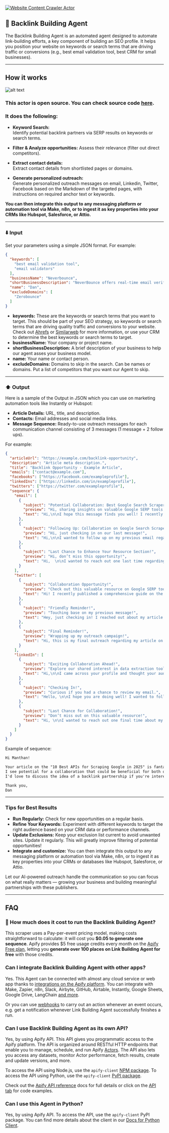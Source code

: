 [![Website Content Crawler Actor](https://apify.com/actor-badge?actor=daniil.poletaev/backlink-building-agent)](https://apify.com/daniil.poletaev/backlink-building-agent)

## 🔗 Backlink Building Agent

The Backlink Building Agent is an automated agent designed to automate link-building efforts, a key component of building an SEO profile. It helps you position your website on keywords or search terms that are driving traffic or conversions (e.g., best email validation tool, best CRM for small businesses).

---
## How it works
![alt text](https://raw.githubusercontent.com/danpoletaev/backlink-outreach-js/refs/heads/main/diagram.png)


### This actor is open source. You can check source code [here](https://github.com/danpoletaev/backlink-outreach-js).

### It does the following:

- **Keyword Search:**  
  Identify potential backlink partners via SERP results on keywords or search terms.

- **Filter & Analyze opportunities:**
  Assess their relevance (filter out direct competitors).

- **Extract contact details:**  
  Extract contact details from shortlisted pages or domains.

- **Generate personalized outreach:**  
  Generate personalized outreach messages on email, Linkedin, Twitter, Facebook based on the Markdown of the targeted pages, with instructions on required anchor text or keywords.

**You can then integrate this output to any messaging platform or automation tool via Make, n8n, or to ingest it as key properties into your CRMs like Hubspot, Salesforce, or Attio.**

---

### ⬇️ Input

Set your parameters using a simple JSON format. For example:

```json
{
  "keywords": [
    "best email validation tool",
    "email validators"
  ],
  "businessName": "Neverbounce",
  "shortBusinessDescription": "NeverBounce offers real-time email verification to reduce bounce rates and improve deliverability. Clean your email list for better email marketing results.",
  "name": "Dan",
  "excludeDomains": [
    "Zerobounce"
  ]
}
```

- **keywords:** These are the keywords or search terms that you want to target. This should be part of your SEO strategy, so keywords or search terms that are driving quality traffic and conversions to your website. Check out <a href="https://ahrefs.com/" target="_blank">Ahrefs</a> or <a href="https://www.similarweb.com/" target="_blank">Similarweb</a> for more information, or use your CRM to determine the best keywords or search terms to target.
- **businessName:** Your company or project name.
- **shortBusinessDescription:** A brief description of your business to help our agent asses your business model.
- **name:** Your name or contact person.
- **excludeDomains:** Domains to skip in the search. Can be names or domains. Put a list of competitors that you want our Agent to skip. 

---

### ⬆️ Output

Here is a sample of the Output in JSON which you can use on marketing automation tools like Instantly or Hubspot:


- **Article Details:** URL, title, and description.
- **Contacts:** Email addresses and social media links.
- **Message Sequence:** Ready-to-use outreach messages for each communication channel consisting of 3 messages (1 message + 2 follow ups).

For example:

```json
{
  "articleUrl": "https://example.com/backlink-opportunity",
  "description": "Article meta description.",
  "title": "Backlink Opportunity - Example Article",
  "emails": ["contact@example.com"],
  "facebooks": ["https://facebook.com/exampleprofile"],
  "linkedIns": ["https://linkedin.com/in/exampleprofile"],
  "twitters": ["https://twitter.com/exampleprofile"],
  "sequence": {
    "email": [
      {
        "subject": "Potential Collaboration: Best Google Search Scrapers and APIs",
        "preview": "Hi, sharing insights on valuable Google SERP tools!",
        "text": "Hi,\n\nI hope this message finds you well! I recently came across your platform and I thought your audience could benefit from my article comparing 15+ Google Search Scrapers and APIs for 2024. It covers practical use cases and insights that can enhance their data extraction processes.\n\nIf you find the content relevant, I would greatly appreciate a backlink in your resource section or an article mentioning this comparison.\n\nLooking forward to hearing from you!\n\nBest, \n[Your Name]"
      },
      {
        "subject": "Following Up: Collaboration on Google Search Scrapers",
        "preview": "Hi, just checking in on our last message!",
        "text": "Hi,\n\nI wanted to follow up on my previous email regarding the article on Google Search Scrapers and APIs. I believe this could offer great value to your readers looking for efficient data extraction methods. \n\nIf you have any questions or need more information, feel free to let me know. I’d be excited to collaborate with you.\n\nThanks for your time!\n\nBest, \n[Your Name]"
      },
      {
        "subject": "Last Chance to Enhance Your Resource Section!",
        "preview": "Hi, don’t miss this opportunity!",
        "text": "Hi,  \n\nI wanted to reach out one last time regarding my article on the best Google Search Scrapers and APIs. This content could be a great addition to your resource section, especially for readers interested in efficient data extraction techniques.\n\nIf interested, please let me know by the end of the week. I appreciate your consideration!\n\nWarm regards,  \n[Your Name]"
      }
    ],
    "twitter": [
      {
        "subject": "Collaboration Opportunity!",
        "preview": "Check out this valuable resource on Google SERP tools!",
        "text": "Hi! I recently published a comprehensive guide on the best Google Search Scrapers and APIs for 2024. It can help your audience with efficient data extraction from SERPs. If interested, let’s discuss a backlink opportunity that benefits both of us!"
      },
      {
        "subject": "Friendly Reminder!",
        "preview": "Touching base on my previous message!",
        "text": "Hey, just checking in! I reached out about my article comparing 15+ Google Search Scrapers and APIs. It’s packed with insights and use cases that your readers may find beneficial. Would love to hear if you're interested in linking to it!"
      },
      {
        "subject": "Final Reminder!",
        "preview": "Wrapping up my outreach campaign!",
        "text": "Hi, this is my final outreach regarding my article on Google Search Scrapers and APIs. If this resonates with your audience, I’d love a chance to connect and discuss potential collaboration before the end of the week! Thanks for considering!"
      }
    ],
    "linkedIn": [
      {
        "subject": "Exciting Collaboration Ahead!",
        "preview": "Explore our shared interest in data extraction tools.",
        "text": "Hi,\n\nI came across your profile and thought your audience would benefit from my recent article on the best Google Search Scrapers and APIs available in 2024. It dives deep into the advantages and use cases that could enhance their data extraction efforts.\n\nWould you be open to discussing a potential backlink to this resource? I’d love to partner up!"
      },
      {
        "subject": "Checking In!",
        "preview": "Curious if you had a chance to review my email.",
        "text": "Hello, \n\nI hope you are doing well! I wanted to follow up on my previous message about my article on Google Search Scrapers and APIs. This could be a valuable resource for your audience, and I’d appreciate your thoughts on possible collaboration!\n\nLooking forward to your reply!"
      },
      {
        "subject": "Last Chance for Collaboration!",
        "preview": "Don’t miss out on this valuable resource!",
        "text": "Hi, \n\nI wanted to reach out one final time about my article on the best Google Search Scrapers and APIs. If you think this could benefit your readers, I’d love to discuss linking opportunities!\n\nLet me know by the end of the week—thank you!"
      }
    ]
  }
}
```
Example of sequence:
```markdown
Hi Manthan!

Your article on the "10 Best APIs for Scraping Google in 2025" is fantastic! 
I see potential for a collaboration that could be beneficial for both our audiences. 
I'd love to discuss the idea of a backlink partnership if you're interested!

Thank you,
Dan
```

---

### Tips for Best Results

- **Run Regularly:** Check for new opportunities on a regular basis.
- **Refine Your Keywords:** Experiment with different keywords to target the right audience based on your CRM data or performance channels.
- **Update Exclusions:** Keep your exclusion list current to avoid unwanted sites. Update it regularly. This will greatly improve filtering of potential opportunities!
- **Integrate and customize:** You can then integrate this output to any messaging platform or automation tool via Make, n8n, or to ingest it as key properties into your CRMs or databases like Hubspot, Salesforce, or Attio.

Let our AI-powered outreach handle the communication so you can focus on what really matters — growing your business and building meaningful partnerships with these publishers.

---
## FAQ

### **💸 How much does it cost to run the Backlink Building Agent?**

This scraper uses a Pay-per-event pricing model, making costs straightforward to calculate: it will cost you **$0.05 to generate one sequence**. Apify provides $5 free usage credits every month on the [Apify Free plan](https://apify.com/pricing), letting you **generate over 100 places on Link Building Agent for free** with those credits.

### **Can I integrate Backlink Building Agent with other apps?**

Yes. This Agent can be connected with almost any cloud service or web app thanks to [integrations on the Apify platform](https://apify.com/integrations). You can integrate with Make, Zapier, n8n, Slack, Airbyte, GitHub, Airtable, Instantly, Google Sheets, Google Drive, LangChain [and more](https://docs.apify.com/integrations).

Or you can use [webhooks](https://docs.apify.com/integrations/webhooks) to carry out an action whenever an event occurs, e.g. get a notification whenever Link Building Agent successfully finishes a run.

### **Can I use Backlink Building Agent as its own API?**

Yes, by using Apify API. This API gives you programmatic access to the Apify platform. The API is organized around RESTful HTTP endpoints that enable you to manage, schedule, and run Apify [Actors](https://apify.com/actors). The API also lets you access any datasets, monitor Actor performance, fetch results, create and update versions, and more.

To access the API using Node.js, use the `apify-client` [NPM package](https://apify.com/compass/google-maps-extractor/api/client/nodejs). To access the API using Python, use the `apify-client` [PyPI package](https://apify.com/compass/google-maps-extractor/api/client/python).

Check out the [Apify API reference](https://docs.apify.com/api/v2) docs for full details or click on the [API tab](https://apify.com/compass/google-maps-extractor/api/client/nodejs) for code examples.

### **Can I use this Agent in Python?**

Yes, by using Apify API. To access the API, use the `apify-client` PyPI package. You can find more details about the client in our [Docs for Python Client](https://docs.apify.com/api/client/python/).
